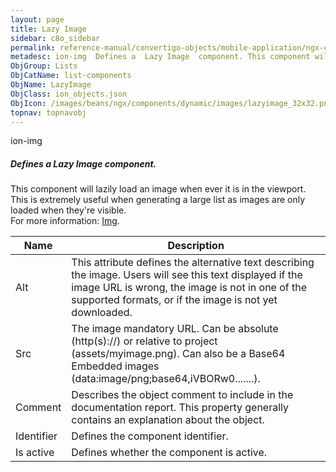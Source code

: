 ```yaml
---
layout: page
title: Lazy Image
sidebar: c8o_sidebar
permalink: reference-manual/convertigo-objects/mobile-application/ngx-components/list-components/lazy-image/
metadesc: ion-img  Defines a  Lazy Image  component. This component will lazily load an image when ever it is in the viewport. This is extremely useful when gen
ObjGroup: Lists
ObjCatName: list-components
ObjName: LazyImage
ObjClass: ion_objects.json
ObjIcon: /images/beans/ngx/components/dynamic/images/lazyimage_32x32.png
topnav: topnavobj
---
```

ion-img<br/>

##### Defines a <i>Lazy Image</i> component.<br/>
This component will lazily load an image when ever it is in the viewport.<br/>
This is extremely useful when generating a large list as images are only loaded when they're visible.<br/>
 For more information: <a href='https://ionicframework.com/docs/api/img'>Img</a>.

Name | Description 
--- | ---
Alt | This attribute defines the alternative text describing the image. Users will see this text displayed if the image URL is wrong, the image is not in one of the supported formats, or if the image is not yet downloaded.
Src | The image mandatory URL. Can be absolute (http(s)://) or relative to project (assets/myimage.png). Can also be a Base64 Embedded images (data:image/png;base64,iVBORw0.......).
Comment | Describes the object comment to include in the documentation report.  This property generally contains an explanation about the object. 
Identifier | Defines the component identifier.  
Is active | Defines whether the component is active. 


